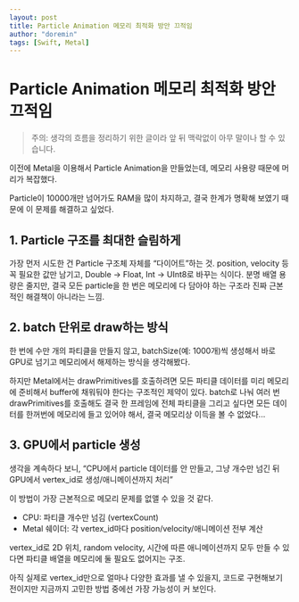 ```yaml
---
layout: post
title: Particle Animation 메모리 최적화 방안 끄적임
author: "doremin"
tags: [Swift, Metal]
---
```


# Particle Animation 메모리 최적화 방안 끄적임

> 주의: 생각의 흐름을 정리하기 위한 글이라 앞 뒤 맥락없이 아무 말이나 할 수 있습니다.

이전에 Metal을 이용해서 Particle Animation을 만들었는데, 메모리 사용량 때문에 머리가 복잡했다.

Particle이 10000개만 넘어가도 RAM을 많이 차지하고, 결국 한계가 명확해 보였기 때문에 이 문제를 해결하고 싶었다.

## 1. Particle 구조를 최대한 슬림하게

가장 먼저 시도한 건 Particle 구조체 자체를 “다이어트”하는 것. position, velocity 등 꼭 필요한 값만 남기고, Double → Float, Int → UInt8로 바꾸는 식이다. 분명 배열 용량은 줄지만, 결국 모든 particle을 한 번은 메모리에 다 담아야 하는 구조라 진짜 근본적인 해결책이 아니라는 느낌.

## 2. batch 단위로 draw하는 방식

한 번에 수만 개의 파티클을 만들지 않고, batchSize(예: 1000개)씩 생성해서 바로 GPU로 넘기고 메모리에서 해제하는 방식을 생각해봤다.

하지만 Metal에서는 drawPrimitives를 호출하려면 모든 파티클 데이터를 미리 메모리에 준비해서 buffer에 채워둬야 한다는 구조적인 제약이 있다.
batch로 나눠 여러 번 drawPrimitives를 호출해도 결국 한 프레임에 전체 파티클을 그리고 싶다면 모든 데이터를 한꺼번에 메모리에 들고 있어야 해서, 결국 메모리상 이득을 볼 수 없었다...

## 3. GPU에서 particle 생성

생각을 계속하다 보니, 
“CPU에서 particle 데이터를 안 만들고, 그냥 개수만 넘긴 뒤 GPU에서 vertex_id로 생성/애니메이션까지 처리”

이 방법이 가장 근본적으로 메모리 문제를 없앨 수 있을 것 같다.
-	CPU: 파티클 개수만 넘김 (vertexCount)
-	Metal 쉐이더: 각 vertex_id마다 position/velocity/애니메이션 전부 계산

vertex_id로 2D 위치, random velocity, 시간에 따른 애니메이션까지 모두 만들 수 있다면 파티클 배열을 메모리에 둘 필요도 없어지는 구조.

아직 실제로 vertex_id만으로 얼마나 다양한 효과를 낼 수 있을지, 코드로 구현해보기 전이지만 지금까지 고민한 방법 중에선 가장 가능성이 커 보인다.
